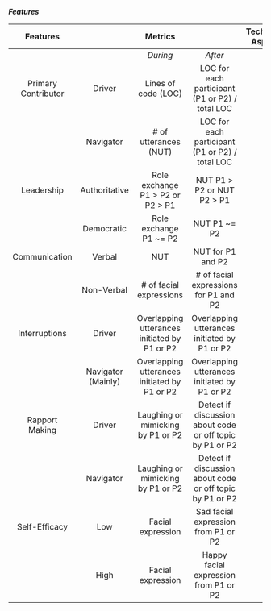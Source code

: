 **_Features_**

|     **Features**    |                    |                  **Metrics**                  |                                                           | **Technical Aspect** |
|:-------------------:|:------------------:|:---------------------------------------------:|:---------------------------------------------------------:|:--------------------:|
|                     |                    | _During_                                        | _After_                                                     |                      |
| Primary Contributor | Driver             | Lines of code (LOC)                           | LOC for each participant  (P1 or P2) / total LOC          |                      |
|                     | Navigator          | # of utterances (NUT)                         | LOC for each participant  (P1 or P2) / total LOC          |                      |
| Leadership          | Authoritative      | Role exchange P1 > P2 or P2 > P1              | NUT P1 > P2 or NUT P2 > P1                                |                      |
|                     | Democratic         | Role exchange P1 ~= P2                        | NUT P1 ~= P2                                              |                      |
| Communication       | Verbal             | NUT                                           | NUT for P1 and P2                                         |                      |
|                     | Non-Verbal         | # of facial expressions                       | # of facial expressions for  P1 and P2                    |                      |
| Interruptions       | Driver             | Overlapping utterances  initiated by P1 or P2 | Overlapping utterances  initiated by P1 or P2             |                      |
|                     | Navigator (Mainly) | Overlapping utterances  initiated by P1 or P2 | Overlapping utterances  initiated by P1 or P2             |                      |
| Rapport Making      | Driver             | Laughing or mimicking by P1 or P2             | Detect if discussion about code or  off topic by P1 or P2 |                      |
|                     | Navigator          | Laughing or mimicking by P1 or P2             | Detect if discussion about code or  off topic by P1 or P2 |                      |
| Self-Efficacy       | Low                | Facial expression                             | Sad facial expression from P1 or P2                       |                      |
|                     | High               | Facial expression                             | Happy facial expression from P1 or P2                     |                      |
